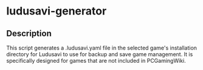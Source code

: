 # ludusavi-generator

## Description
This script generates a .ludusavi.yaml file in the selected game's installation directory for Ludusavi to use for backup and save game management. It is specifically designed for games that are not included in PCGamingWiki.
